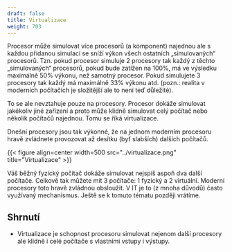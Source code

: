 ```yaml
---
draft: false
title: Virtualizace
weight: 703
---
```


Procesor může simulovat více procesorů (a komponent) najednou ale s každou přidanou simulací se sníží výkon všech ostatních „simulovaných“ procesorů. Tzn. pokud procesor simuluje 2 procesory tak každý z těchto „simulovaných“ procesorů, pokud bude zatížen na 100%, má ve výsledku maximálně 50% výkonu, než samotný procesor. Pokud simulujete 3 procesory tak každý má maximálně 33% výkonu atd. (pozn.: realita v moderních počítačích je složitější ale to není teď důležité).

To se ale nevztahuje pouze na procesory. Procesor  dokáže simulovat jakékoliv jiné zařízení a proto může klidně simulovat celý počítač nebo několik počítačů najednou. Tomu se říká virtualizace.

Dnešní procesory jsou tak výkonné, že na jednom moderním procesoru hravě zvládnete provozovat až desítku (byť slabších) dalších počítačů.

{{< figure align=center width=500 src="../virtualizace.png" title="Virtualizace" >}}

<div class="note1">

Váš běžný fyzický počítač dokáže simulovat nejspíš aspoň dva další počítače. Celkově tak můžete mít 3 počítače: 1 fyzický a 2 virtuální. Moderní procesory toto hravě zvládnou obsloužit. V IT je to (z mnoha důvodů) často využívaný mechanismus. Ještě se k tomuto tématu později vrátíme.

</div>

## Shrnutí

- Virtualizace je schopnost procesoru simulovat nejenom další procesory ale klidně i celé počítače s vlastními vstupy i výstupy.